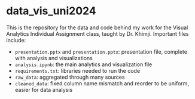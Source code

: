 ﻿# data_vis_uni2024

This is the repository for the data and code behind my work for the Visual Analytics Individual Assignment class, taught by Dr. Khimji. 
Important files include:
- `presentation.pptx` and `presentation.pptx`: presentation file, complete with analysis and visualizations
- `analysis.ipynb`: the main analytics and visualization file
- `requirements.txt`: libraries needed to run the code
- `raw_data`: aggregated through many sources
- `cleaned_data`: fixed column name mismatch and reorder to be uniform, easier for data analysis

